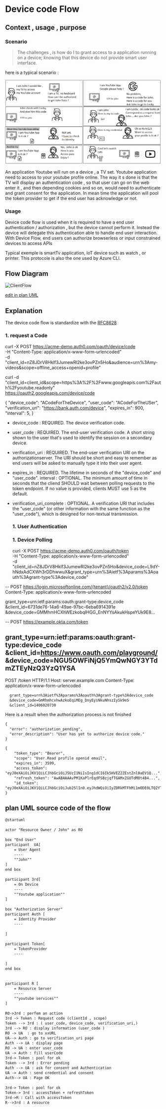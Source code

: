 
# Device code Flow

## Context , usage , purpose 


### Scenario 

> The challenges , is how do I to grant access to a application running on a device; knowing that this device do not provide smart user interface.

here is a typical scenario : 

![buildingblocks http](comicsDeviceCodeFlow.png)

An application Youtube will run on a device , a TV set. Youtube application need to access to your youtube profile online.
The way it s done is that the TV will display an authentication code , so that user can go on the web enter it , and then depending cookies and so on, would need to authenticate and grant consent for the application. In mean time the application will pool the token provider to get if the end user has acknowledge or not. 

### Usage 

Device code flow is used when it is required to have a end user authentication / authorization , but the device cannot perform it. Instead the device will delegate this authentication able to handle end user interaction.
With Device Flow, end users can authorize browserless or input constrained devices to access APIs

Typical exemple is smartTv application, IoT device such as watch , or printer. This protocole is also the one used by Azure CLI. 




## Flow Diagram 

![ClientFlow](https://www.plantuml.com/plantuml/png/XL8zRzim4DtvAnuqnQYD3jq2DAYGPaXRG85Q3qLH10nvjWdBf4fIZjrVtnCfoxOoL1F9Un_ldVqfHEbZjsk4a2ewZwAcu3gl2DMh9O_t-E8sje0Cg2iXNjm1nOFLM0RoXMYPR9HffOt0ilmbmD_7D4Iv9XlJmuA_T2YA95Q8tu9OWyN4bSG7hqyIbSLdsXj5KuMVhelT2q6sRMEKZCPbmHojxEB6UVCtlUCx-VqqPe_0oULHSqOJZtZoRcyq-Kit5hrY_d1RiWCpNzwoBffTa-lHSrnmJZVjTnpw1V9z_P3BrTNYZhU3MxJaLsu7QI5LNrBqpukx78ZdDVtfA4GefmatgZ7Sy55ZZg1SIpEHSGjcPBqRT6prtCFdq6dbmuN3cTMmukVEc_aiUp6rhfYfJMWRUOInA-TtUUCtenXc40nZyB84ezSEqU5mMDRV89Obg-IVuZIPkg6LQu98c4LM6ItJxAn-2-v8_boaDy3PO6MQ9WtlqunBNEohTQu15u3Ruiro7hpdIKjM6xkUP95XctZAsS3-a5OdGpuFDQvJC4X3UT8zG3O9Ft2JyYZyr1Ulleh_1XrZIgKeX0ny1qyhJs6JhbcZPiozv2MychYvGekQRRD82J_yC_y1)

[edit in plan UML](https://www.plantuml.com/plantuml/uml/XL8zRzim4DtvAnuqnQYD3jq2DAYGPaXRG85Q3qLH10nvjWdBf4fIZjrVtnCfoxOoL1F9Un_ldVqfHEbZjsk4a2ewZwAcu3gl2DMh9O_t-E8sje0Cg2iXNjm1nOFLM0RoXMYPR9HffOt0ilmbmD_7D4Iv9XlJmuA_T2YA95Q8tu9OWyN4bSG7hqyIbSLdsXj5KuMVhelT2q6sRMEKZCPbmHojxEB6UVCtlUCx-VqqPe_0oULHSqOJZtZoRcyq-Kit5hrY_d1RiWCpNzwoBffTa-lHSrnmJZVjTnpw1V9z_P3BrTNYZhU3MxJaLsu7QI5LNrBqpukx78ZdDVtfA4GefmatgZ7Sy55ZZg1SIpEHSGjcPBqRT6prtCFdq6dbmuN3cTMmukVEc_aiUp6rhfYfJMWRUOInA-TtUUCtenXc40nZyB84ezSEqU5mMDRV89Obg-IVuZIPkg6LQu98c4LM6ItJxAn-2-v8_boaDy3PO6MQ9WtlqunBNEohTQu15u3Ruiro7hpdIKjM6xkUP95XctZAsS3-a5OdGpuFDQvJC4X3UT8zG3O9Ft2JyYZyr1Ulleh_1XrZIgKeX0ny1qyhJs6JhbcZPiozv2MychYvGekQRRD82J_yC_y1)

## Explanation 

The device code flow is standardize with the [RFC8628](https://datatracker.ietf.org/doc/html/rfc8628)

### 1. request a Code 

curl -X POST https://acme-demo.auth0.com/oauth/device/code \
     -H "Content-Type: application/x-www-form-urlencoded" \
     -d "client_id=nZ8JDrV8Hklf3JumewRl2ke3ovPZn5Ho&audience=urn%3Amy-videos&scope=offline_access+openid+profile"


curl -d "client_id=client_id&scope=https%3A%2F%2Fwww.googleapis.com%2Fauth%2Fyoutube.readonly" \
     https://oauth2.googleapis.com/device/code
     
     
{
  "device_code": "ACodeForTheDevice",
  "user_code": "ACodeForTheUSer",
  "verification_uri": "https://bank.auth.com/device",
  "expires_in": 900,
  "interval": 5,
}

* device_code : REQUIRED.  The device verification code.
* user_code : REQUIRED.  The end-user verification code. A short string shown to the user that's used to identify the session on a secondary device.
* verification_uri :  REQUIRED.  The end-user verification URI on the authorizationserver.  The URI should be short and easy to remember as end users will be asked to manually type it into their user agent.

* expires_in : REQUIRED.  The lifetime in seconds of the "device_code" and "user_code".
 interval : OPTIONAL.  The minimum amount of time in seconds that the cliend  SHOULD wait between polling requests to the token endpoint.  If no value is provided, clients MUST use 5 as the default.

* verification_uri_complete : OPTIONAL.  A verification URI that includes the "user_code" (or other information with the same function as the "user_code"), which is designed for non-textual transmission.


  ### 1. User Authentication 
  
  ### 1. Device Polling
  curl -X POST https://acme-demo.auth0.com/oauth/token \
     -H "Content-Type: application/x-www-form-urlencoded" \
     -d "client_id=nZ8JDrV8Hklf3JumewRl2ke3ovPZn5Ho&device_code=L9dY-hNdxAdCXWh3rDDhwwuX&grant_type=urn%3Aietf%3Aparams%3Aoauth%3Agrant-type%3Adevice_code"

--
 POST https://login.microsoftonline.com/{tenant}/oauth2/v2.0/token
Content-Type: application/x-www-form-urlencoded

grant_type=urn:ietf:params:oauth:grant-type:device_code
&client_id=6731de76-14a6-49ae-97bc-6eba6914391e
&device_code=GMMhmHCXhWEzkobqIHGG_EnNYYsAkukHspeYUk9E8...

--
POST https://example.okta.com/token

grant_type=urn:ietf:params:oauth:grant-type:device_code
&client_id=https://www.oauth.com/playground/
&device_code=NGU5OWFiNjQ5YmQwNGY3YTdmZTEyNzQ3YzQ1YSA
---
POST /token HTTP/1.1
      Host: server.example.com
      Content-Type: application/x-www-form-urlencoded

      grant_type=urn%3Aietf%3Aparams%3Aoauth%3Agrant-type%3Adevice_code
      &device_code=GmRhmhcxhwAzkoEqiMEg_DnyEysNkuNhszIySk9eS
      &client_id=1406020730




Here is a result when the authorization process is not finished 
```
{
  "error": "authorization_pending",
  "error_description": "User has yet to authorize device code."
}

```

```
{
    "token_type": "Bearer",
    "scope": "User.Read profile openid email",
    "expires_in": 3599,
    "access_token": "eyJ0eXAiOiJKV1QiLCJhbGciOiJSUzI1NiIsIng1dCI6Ik5HVEZ2ZEstZnl0aEV1Q...",
    "refresh_token": "AwABAAAAvPM1KaPlrEqdFSBzjqfTGAMxZGUTdM0t4B4...",
    "id_token": "eyJ0eXAiOiJKV1QiLCJhbGciOiJub25lIn0.eyJhdWQiOiIyZDRkMTFhMi1mODE0LTQ2YTctOD..."
}
```     
  



     

## plan UML source code of the flow

```
@startuml

actor "Resource Owner / John" as RO

box "End User"
participant  UA[
    = User Agent
    ----
    ""John""
]
end box

participant 3rd[
    = On Device
    ----
    ""Youtube application""
]

box "Authorization Server"
participant Auth [
    = Identity Provider
    ----
  
]

participant Token[
    = TokenProvider
    ----

]
end box


participant R [
    = Resource Server
    ----
    ""youtube services""
]

RO->3rd : perfom an action
3rd -> Token : Request code (clientId , scope)
Token --> 3rd : ( user_code, device_code, verification_uri,)
3rd --> RO : display information (user_code ) 
RO -> UA  : go to xxURL 
UA--> Auth : go to verification_uri page 
Auth --> UA : display page
RO -> UA : enter user_code 
UA -> Auth : fill userCode 
3rd-> Token : pool for ok 
Token --> 3rd : Error pending
Auth --> UA : ask for consent and Authentication
UA -> Auth : send credential and consent
Auth--> UA : Page OK

3rd-> Token : pool for ok 
Token-> 3rd : accessToken + refreshToken
3rd->R : Call with accessToken 
R-->3rd : A resource
```
